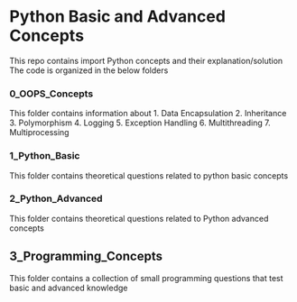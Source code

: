 # Python Basic and Advanced Concepts

This repo contains import Python concepts and their explanation/solution
The code is organized in the below folders


### 0_OOPS_Concepts
This folder contains information about
    1. Data Encapsulation
    2. Inheritance
    3. Polymorphism
    4. Logging
    5. Exception Handling
    6. Multithreading
    7. Multiprocessing

### 1_Python_Basic
This folder contains  theoretical questions related to  python basic concepts

### 2_Python_Advanced
This folder contains theoretical questions related to Python advanced concepts 

## 3_Programming_Concepts
This folder contains a collection of small programming questions that test basic and advanced knowledge

